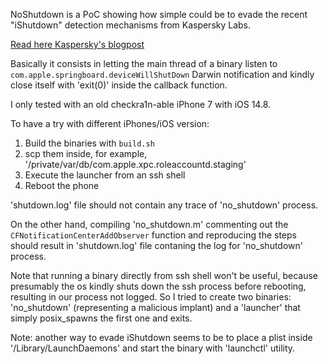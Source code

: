 NoShutdown is a PoC showing how simple could be to evade the recent "iShutdown" detection mechanisms from Kaspersky Labs.

[Read here Kaspersky's blogpost](https://securelist.com/shutdown-log-lightweight-ios-malware-detection-method/111734/)

Basically it consists in letting the main thread of a binary listen to ```com.apple.springboard.deviceWillShutDown``` Darwin notification and kindly close itself with 'exit(0)' inside the callback function.

I only tested with an old checkra1n-able iPhone 7 with iOS 14.8.

To have a try with different iPhones/iOS version:

1. Build the binaries with ```build.sh```
2. scp them inside, for example, '/private/var/db/com.apple.xpc.roleaccountd.staging'
3. Execute the launcher from an ssh shell
4. Reboot the phone

'shutdown.log' file should not contain any trace of 'no_shutdown' process.  

On the other hand, compiling 'no_shutdown.m' commenting out the ```CFNotificationCenterAddObserver``` function and reproducing the steps should result in 'shutdown.log' file contaning the log for 'no_shutdown' process.

Note that running a binary directly from ssh shell won't be useful, because presumably the os kindly shuts down the ssh process before rebooting, resulting in our process not logged.
So I tried to create two binaries: 'no_shutdown' (representing a malicious implant) and a 'launcher' that simply posix_spawns the first one and exits.


Note: another way to evade iShutdown seems to be to place a plist inside '/Library/LaunchDaemons' and start the binary with 'launchctl' utility.